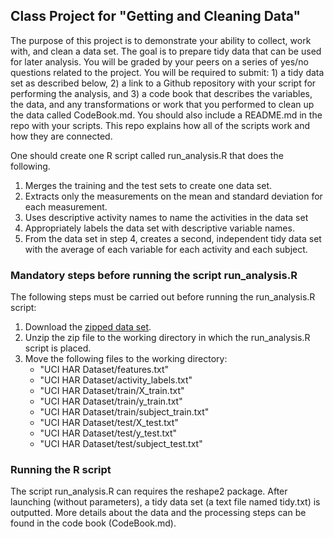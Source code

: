 ## Class Project for "Getting and Cleaning Data"

The purpose of this project is to demonstrate your ability to collect, work with, and clean a data set. The goal is to prepare tidy data that can be used for later analysis. You will be graded by your peers on a series of yes/no questions related to the project. You will be required to submit: 1) a tidy data set as described below, 2) a link to a Github repository with your script for performing the analysis, and 3) a code book that describes the variables, the data, and any transformations or work that you performed to clean up the data called CodeBook.md. You should also include a README.md in the repo with your scripts. This repo explains how all of the scripts work and how they are connected.

One should create one R script called run_analysis.R that does the following. 

1. Merges the training and the test sets to create one data set.
2. Extracts only the measurements on the mean and standard deviation for each measurement. 
3. Uses descriptive activity names to name the activities in the data set
4. Appropriately labels the data set with descriptive variable names. 
5. From the data set in step 4, creates a second, independent tidy data set with the average of each variable for each activity and each subject.

### Mandatory steps before running the script run_analysis.R

The following steps must be carried out before running the run_analysis.R script:

1. Download the [zipped data set](https://d396qusza40orc.cloudfront.net/getdata%2Fprojectfiles%2FUCI%20HAR%20Dataset.zip).
2. Unzip the zip file to the working directory in which the run_analysis.R script is placed.
3. Move the following files to the working directory:
   - "UCI HAR Dataset/features.txt"
   - "UCI HAR Dataset/activity_labels.txt"
   - "UCI HAR Dataset/train/X_train.txt"
   - "UCI HAR Dataset/train/y_train.txt"
   - "UCI HAR Dataset/train/subject_train.txt"
   - "UCI HAR Dataset/test/X_test.txt"
   - "UCI HAR Dataset/test/y_test.txt"
   - "UCI HAR Dataset/test/subject_test.txt"

### Running the R script

The script run_analysis.R can requires the reshape2 package. After launching (without parameters), a tidy data set (a text file named tidy.txt) is outputted.
More details about the data and the processing steps can be found in the code book (CodeBook.md).
